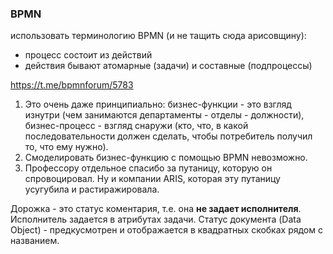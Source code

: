 ### BPMN
использовать терминологию BPMN (и не тащить сюда арисовщину):
- процесс состоит из действий
- действия бывают атомарные (задачи) и составные (подпроцессы)

https://t.me/bpmnforum/5783 
1) Это очень даже принципиально: бизнес-функции - это взгляд изнутри (чем занимаются департаменты - отделы - должности), бизнес-процесс - взгляд снаружи (кто, что, в какой последовательности должен сделать, чтобы потребитель получил то, что ему нужно).
2) Смоделировать бизнес-функцию с помощью BPMN невозможно.
3) Профессору отдельное спасибо за путаницу, которую он спровоцировал. Ну и компании ARIS, которая эту путаницу усугубила и растиражировала.

Дорожка - это статус коментария, т.е. она **не задает исполнителя**. Исполнитель задается в атрибутах задачи. 
Статус документа (Data Object) - предкусмотрен и отображается в квадратных скобках рядом с названием.
